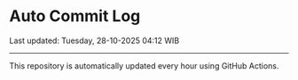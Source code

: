 # Auto Commit Log

Last updated: Tuesday, 28-10-2025 04:12 WIB

---

This repository is automatically updated every hour using GitHub Actions.
